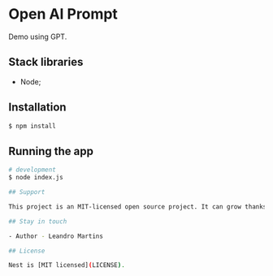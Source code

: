 # Open AI Prompt

Demo using GPT.

## Stack libraries
- Node;
  
## Installation

```bash
$ npm install
```

## Running the app

```bash
# development
$ node index.js

## Support

This project is an MIT-licensed open source project. It can grow thanks to the sponsors and support by the amazing backers. 

## Stay in touch

- Author - Leandro Martins

## License

Nest is [MIT licensed](LICENSE).
